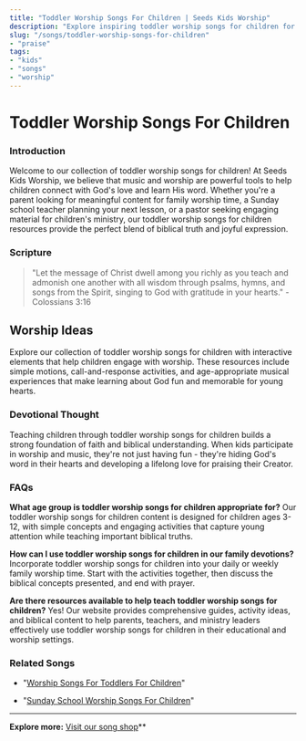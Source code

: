 ```yaml
---
title: "Toddler Worship Songs For Children | Seeds Kids Worship"
description: "Explore inspiring toddler worship songs for children for children's worship and faith development. Biblical music resources for families and ministry."
slug: "/songs/toddler-worship-songs-for-children"
- "praise"
tags:
- "kids"
- "songs"
- "worship"
---
```


# Toddler Worship Songs For Children

### Introduction

Welcome to our collection of toddler worship songs for children! At Seeds Kids Worship, we believe that music and worship are powerful tools to help children connect with God's love and learn His word. Whether you're a parent looking for meaningful content for family worship time, a Sunday school teacher planning your next lesson, or a pastor seeking engaging material for children's ministry, our toddler worship songs for children resources provide the perfect blend of biblical truth and joyful expression.

### Scripture

> "Let the message of Christ dwell among you richly as you teach and admonish one another with all wisdom through psalms, hymns, and songs from the Spirit, singing to God with gratitude in your hearts." - Colossians 3:16

## Worship Ideas

Explore our collection of toddler worship songs for children with interactive elements that help children engage with worship. These resources include simple motions, call-and-response activities, and age-appropriate musical experiences that make learning about God fun and memorable for young hearts.

### Devotional Thought

Teaching children through toddler worship songs for children builds a strong foundation of faith and biblical understanding. When kids participate in worship and music, they're not just having fun - they're hiding God's word in their hearts and developing a lifelong love for praising their Creator.

### FAQs

**What age group is toddler worship songs for children appropriate for?**
Our toddler worship songs for children content is designed for children ages 3-12, with simple concepts and engaging activities that capture young attention while teaching important biblical truths.

**How can I use toddler worship songs for children in our family devotions?**
Incorporate toddler worship songs for children into your daily or weekly family worship time. Start with the activities together, then discuss the biblical concepts presented, and end with prayer.

**Are there resources available to help teach toddler worship songs for children?**
Yes! Our website provides comprehensive guides, activity ideas, and biblical content to help parents, teachers, and ministry leaders effectively use toddler worship songs for children in their educational and worship settings.

### Related Songs

- "[Worship Songs For Toddlers For Children](/songs/worship-songs-for-toddlers-for-children/)"

- "[Sunday School Worship Songs For Children](/songs/sunday-school-worship-songs-for-children/)"

---

**Explore more:** [Visit our song shop](https://seedskidsworship.com/shop)**

<!-- Schema Markup -->
<script type="application/ld+json">
{
  "@context": "https://schema.org",
  "@type": "MusicRecording",
  "name": "Toddler Worship Songs For Children",
  "byArtist": {
    "@type": "MusicGroup",
    "name": "Seeds Kids Worship"
  },
  "isFamilyFriendly": true,
  "url": "https://seedskidsworship.com/songs/toddler-worship-songs-for-children/"
}
</script>
